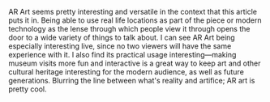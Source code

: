 AR Art seems pretty interesting and versatile in the context that this article
puts it in. Being able to use real life locations as part of the piece
or modern technology as the lense through which people view it through
opens the door to a wide variety of things to talk about. I can see AR Art
being especially interesting live, since no two viewers will have the same
experience with it. I also find its practical usage interesting—making museum
visits more fun and interactive is a great way to keep art and other
cultural heritage interesting for the modern audience, as well as future
generations. Blurring the line between what's reality and artifice; AR art is
pretty cool.
